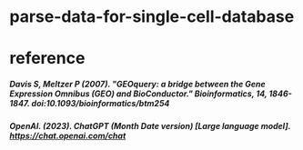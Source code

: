 # parse-data-for-single-cell-database

# reference
##### Davis S, Meltzer P (2007). "GEOquery: a bridge between the Gene Expression Omnibus (GEO) and BioConductor." _Bioinformatics_, *14*, 1846-1847. doi:10.1093/bioinformatics/btm254
##### OpenAI. (2023). ChatGPT (Month Date version) [Large language model]. https://chat.openai.com/chat 
